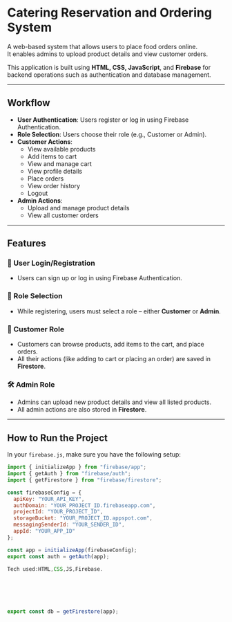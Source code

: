 # Catering Reservation and Ordering System

A web-based system that allows users to place food orders online.  
It enables admins to upload product details and view customer orders.  

This application is built using **HTML, CSS, JavaScript**, and **Firebase** for backend operations such as authentication and database management.

---

## Workflow

- **User Authentication**: Users register or log in using Firebase Authentication.  
- **Role Selection**: Users choose their role (e.g., Customer or Admin).  
- **Customer Actions**:  
  - View available products  
  - Add items to cart  
  - View and manage cart  
  - View profile details  
  - Place orders  
  - View order history  
  - Logout  
- **Admin Actions**:  
  - Upload and manage product details  
  - View all customer orders  

---

## Features

### 🔑 User Login/Registration
- Users can sign up or log in using Firebase Authentication.

### 👤 Role Selection
- While registering, users must select a role – either **Customer** or **Admin**.

### 🛒 Customer Role
- Customers can browse products, add items to the cart, and place orders.  
- All their actions (like adding to cart or placing an order) are saved in **Firestore**.

### 🛠️ Admin Role
- Admins can upload new product details and view all listed products.  
- All admin actions are also stored in **Firestore**.

---

## How to Run the Project

In your `firebase.js`, make sure you have the following setup:

```javascript
import { initializeApp } from "firebase/app";
import { getAuth } from "firebase/auth";
import { getFirestore } from "firebase/firestore";

const firebaseConfig = {
  apiKey: "YOUR_API_KEY",
  authDomain: "YOUR_PROJECT_ID.firebaseapp.com",
  projectId: "YOUR_PROJECT_ID",
  storageBucket: "YOUR_PROJECT_ID.appspot.com",
  messagingSenderId: "YOUR_SENDER_ID",
  appId: "YOUR_APP_ID"
};

const app = initializeApp(firebaseConfig);
export const auth = getAuth(app);

Tech used:HTML,CSS,JS,Firebase.






export const db = getFirestore(app);

